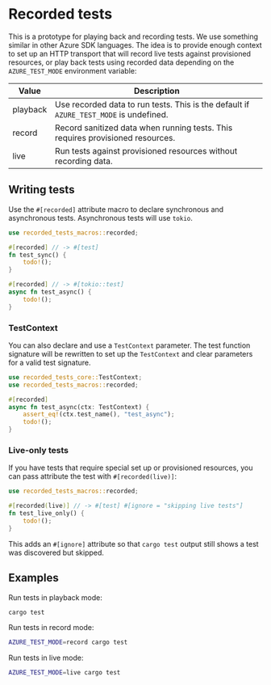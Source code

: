 # Recorded tests

This is a prototype for playing back and recording tests. We use something similar in other Azure SDK languages.
The idea is to provide enough context to set up an HTTP transport that will record live tests against provisioned resources,
or play back tests using recorded data depending on the `AZURE_TEST_MODE` environment variable:

Value | Description
--- | ----
playback | Use recorded data to run tests. This is the default if `AZURE_TEST_MODE` is undefined.
record | Record sanitized data when running tests. This requires provisioned resources.
live | Run tests against provisioned resources without recording data.

## Writing tests

Use the `#[recorded]` attribute macro to declare synchronous and asynchronous tests. Asynchronous tests will use `tokio`.

```rust
use recorded_tests_macros::recorded;

#[recorded] // -> #[test]
fn test_sync() {
    todo!();
}

#[recorded] // -> #[tokio::test]
async fn test_async() {
    todo!();
}
```

### TestContext

You can also declare and use a `TestContext` parameter. The test function signature will be rewritten to set up the `TestContext`
and clear parameters for a valid test signature.

```rust
use recorded_tests_core::TestContext;
use recorded_tests_macros::recorded;

#[recorded]
async fn test_async(ctx: TestContext) {
    assert_eq!(ctx.test_name(), "test_async");
    todo!();
}
```

### Live-only tests

If you have tests that require special set up or provisioned resources, you can pass attribute the test with `#[recorded(live)]`:

```rust
use recorded_tests_macros::recorded;

#[recorded(live)] // -> #[test] #[ignore = "skipping live tests"]
fn test_live_only() {
    todo!();
}
```

This adds an `#[ignore]` attribute so that `cargo test` output still shows a test was discovered but skipped.

## Examples

Run tests in playback mode:

```bash
cargo test
```

Run tests in record mode:

```bash
AZURE_TEST_MODE=record cargo test
```

Run tests in live mode:

```bash
AZURE_TEST_MODE=live cargo test
```
